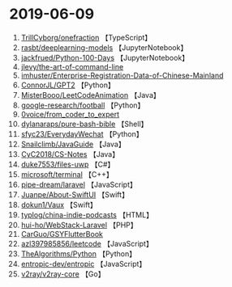 # 2019-06-09

1. [TrillCyborg/onefraction](https://github.com/TrillCyborg/onefraction) 【TypeScript】
2. [rasbt/deeplearning-models](https://github.com/rasbt/deeplearning-models) 【JupyterNotebook】
3. [jackfrued/Python-100-Days](https://github.com/jackfrued/Python-100-Days) 【JupyterNotebook】
4. [jlevy/the-art-of-command-line](https://github.com/jlevy/the-art-of-command-line) 
5. [imhuster/Enterprise-Registration-Data-of-Chinese-Mainland](https://github.com/imhuster/Enterprise-Registration-Data-of-Chinese-Mainland) 
6. [ConnorJL/GPT2](https://github.com/ConnorJL/GPT2) 【Python】
7. [MisterBooo/LeetCodeAnimation](https://github.com/MisterBooo/LeetCodeAnimation) 【Java】
8. [google-research/football](https://github.com/google-research/football) 【Python】
9. [0voice/from_coder_to_expert](https://github.com/0voice/from_coder_to_expert) 
10. [dylanaraps/pure-bash-bible](https://github.com/dylanaraps/pure-bash-bible) 【Shell】
11. [sfyc23/EverydayWechat](https://github.com/sfyc23/EverydayWechat) 【Python】
12. [Snailclimb/JavaGuide](https://github.com/Snailclimb/JavaGuide) 【Java】
13. [CyC2018/CS-Notes](https://github.com/CyC2018/CS-Notes) 【Java】
14. [duke7553/files-uwp](https://github.com/duke7553/files-uwp) 【C#】
15. [microsoft/terminal](https://github.com/microsoft/terminal) 【C++】
16. [pipe-dream/laravel](https://github.com/pipe-dream/laravel) 【JavaScript】
17. [Juanpe/About-SwiftUI](https://github.com/Juanpe/About-SwiftUI) 【Swift】
18. [dokun1/Vaux](https://github.com/dokun1/Vaux) 【Swift】
19. [typlog/china-indie-podcasts](https://github.com/typlog/china-indie-podcasts) 【HTML】
20. [hui-ho/WebStack-Laravel](https://github.com/hui-ho/WebStack-Laravel) 【PHP】
21. [CarGuo/GSYFlutterBook](https://github.com/CarGuo/GSYFlutterBook) 
22. [azl397985856/leetcode](https://github.com/azl397985856/leetcode) 【JavaScript】
23. [TheAlgorithms/Python](https://github.com/TheAlgorithms/Python) 【Python】
24. [entropic-dev/entropic](https://github.com/entropic-dev/entropic) 【JavaScript】
25. [v2ray/v2ray-core](https://github.com/v2ray/v2ray-core) 【Go】
